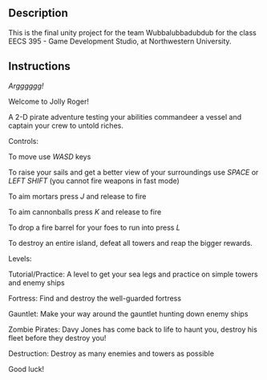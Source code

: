 ## Description

This is the final unity project for the team Wubbalubbadubdub for the class EECS 395 - Game Development Studio, at Northwestern University.

## Instructions

*Argggggg!*

Welcome to Jolly Roger! 

A 2-D pirate adventure testing your abilities commandeer a vessel and captain your crew to untold riches.

Controls:

To move use *WASD* keys

To raise your sails and get a better view of your surroundings use *SPACE* or *LEFT SHIFT* (you cannot fire weapons in fast mode)

To aim mortars press *J* and release to fire

To aim cannonballs press *K* and release to fire

To drop a fire barrel for your foes to run into press *L*

To destroy an entire island, defeat all towers and reap the bigger rewards.

Levels:

Tutorial/Practice: A level to get your sea legs and practice on simple towers and enemy ships

Fortress: Find and destroy the well-guarded fortress

Gauntlet: Make your way around the gauntlet hunting down enemy ships

Zombie Pirates: Davy Jones has come back to life to haunt you, destroy his fleet before they destroy you!

Destruction: Destroy as many enemies and towers as possible

Good luck!
